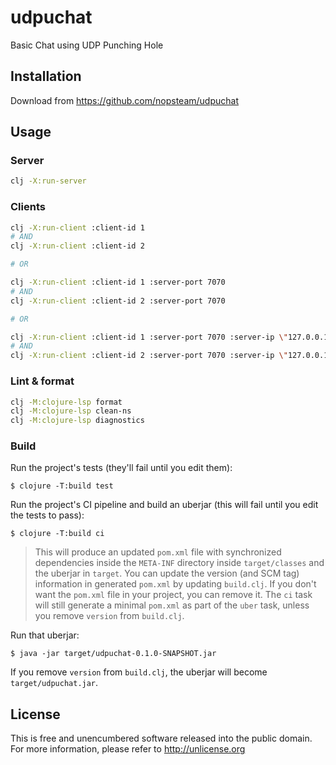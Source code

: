 # udpuchat

Basic Chat using UDP Punching Hole

## Installation

Download from https://github.com/nopsteam/udpuchat

## Usage

### Server
```bash
clj -X:run-server
```

### Clients
```bash
clj -X:run-client :client-id 1
# AND
clj -X:run-client :client-id 2

# OR

clj -X:run-client :client-id 1 :server-port 7070
# AND
clj -X:run-client :client-id 2 :server-port 7070

# OR

clj -X:run-client :client-id 1 :server-port 7070 :server-ip \"127.0.0.1\"
# AND
clj -X:run-client :client-id 2 :server-port 7070 :server-ip \"127.0.0.1\"
```

### Lint & format
```bash
clj -M:clojure-lsp format
clj -M:clojure-lsp clean-ns
clj -M:clojure-lsp diagnostics
```

### Build
Run the project's tests (they'll fail until you edit them):

    $ clojure -T:build test

Run the project's CI pipeline and build an uberjar (this will fail until you edit the tests to pass):

    $ clojure -T:build ci

> This will produce an updated `pom.xml` file with synchronized dependencies inside the `META-INF`
directory inside `target/classes` and the uberjar in `target`. You can update the version (and SCM tag)
information in generated `pom.xml` by updating `build.clj`. If you don't want the `pom.xml` file in your project, you can remove it. The `ci` task will
still generate a minimal `pom.xml` as part of the `uber` task, unless you remove `version`
from `build.clj`.

Run that uberjar:

    $ java -jar target/udpuchat-0.1.0-SNAPSHOT.jar

If you remove `version` from `build.clj`, the uberjar will become `target/udpuchat.jar`.

## License

This is free and unencumbered software released into the public domain.
For more information, please refer to http://unlicense.org
